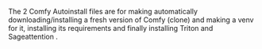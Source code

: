 The 2 Comfy Autoinstall files are for making automatically downloading/installing a fresh version of Comfy (clone) and making a venv for it, installing its requirements and finally installing Triton and Sageattention .

